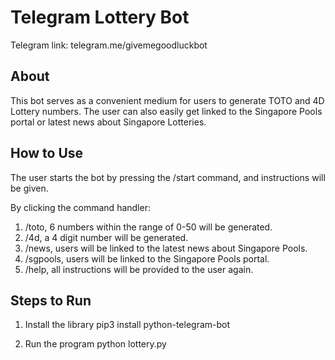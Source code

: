 # Telegram Lottery Bot 

Telegram link: telegram.me/givemegoodluckbot

## About
This bot serves as a convenient medium for users to generate TOTO and 4D Lottery numbers.  The user can also easily get linked to the Singapore Pools portal or latest news about Singapore Lotteries.  

## How to Use 
The user starts the bot by pressing the /start command, and instructions will be given.  

By clicking the command handler:
1. /toto, 6 numbers within the range of 0-50 will be generated.  
2. /4d, a 4 digit number will be generated. 
3. /news, users will be linked to the latest news about Singapore Pools.
4. /sgpools, users will be linked to the Singapore Pools portal.  
5. /help, all instructions will be provided to the user again.

## Steps to Run 
1. Install the library 
pip3 install python-telegram-bot 

2. Run the program 
python lottery.py
